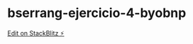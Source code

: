 # bserrang-ejercicio-4-byobnp

[Edit on StackBlitz ⚡️](https://stackblitz.com/edit/bserrang-ejercicio-4-byobnp)